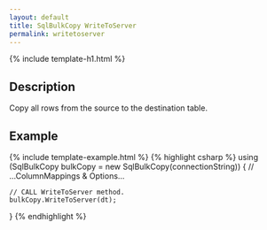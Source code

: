 ```yaml
---
layout: default
title: SqlBulkCopy WriteToServer
permalink: writetoserver
---
```


{% include template-h1.html %}

## Description
Copy all rows from the source to the destination table.

## Example
{% include template-example.html %} 
{% highlight csharp %}
using (SqlBulkCopy bulkCopy = new SqlBulkCopy(connectionString))
{
    // ...ColumnMappings & Options...
    
    // CALL WriteToServer method.
    bulkCopy.WriteToServer(dt);
}
{% endhighlight %}
